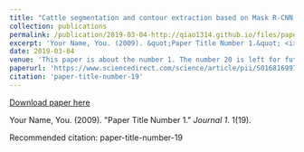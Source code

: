 ```yaml
---
title: "Cattle segmentation and contour extraction based on Mask R-CNN for precision livestock farming"
collection: publications
permalink: /publication/2019-03-04-http://qiao1314.github.io/files/paper19.pdf
excerpt: 'Your Name, You. (2009). &quot;Paper Title Number 1.&quot; <i>Journal 1</i>. 1(19).'
date: 2019-03-04
venue: 'This paper is about the number 1. The number 20 is left for future work.'
paperurl: 'https://www.sciencedirect.com/science/article/pii/S0168169919304077'
citation: 'paper-title-number-19'
---
```


<a href='https://www.sciencedirect.com/science/article/pii/S0168169919304077'>Download paper here</a>

Your Name, You. (2009). &quot;Paper Title Number 1.&quot; <i>Journal 1</i>. 1(19).

Recommended citation: paper-title-number-19